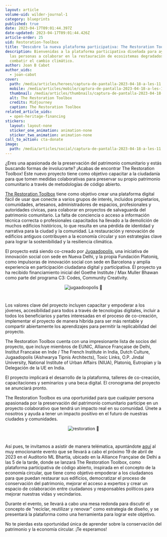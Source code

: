 ```yaml
---
layout: article
volume-uid: wilder-journal-1
category: blueprints
published: true
date: 2023-04-17T09:01:44.397Z
date-updated: 2023-04-17T09:01:44.426Z
article-order: 25
uid: Restoration-Toolbox
title: "Descubre la nueva plataforma participativa: The Restoration Toolbox"
description: Bienvenidas a la plataforma participativa diseñada para ayudar a
  las personas a colaborar en la restauración de ecosistemas degradados y a
  combatir el cambio climático.
author: Joan B Cabot
author_uids:
  - joan-cabot
cover:
  path: /media/articles/heroes/captura-de-pantalla-2023-04-18-a-les-11.00.11.png
  mobile: /media/articles/mobile/captura-de-pantalla-2023-04-18-a-les-11.00.11.png
  thumbnail: /media/articles/thumbnails/captura-de-pantalla-2023-04-18-a-les-11.00.11.png
  alt: The Restoration Toolbox
  credits: Midjourney
  caption: The Restoration Toolbox
related_article_uids:
  - open-heritage-financing
stickers:
  layout: layout-none
  sticker_one_animation: animation-none
  sticker_two_animation: animation-none
call_to_action: cta-donate
image:
  path: /media/articles/social/captura-de-pantalla-2023-04-18-a-les-11.00.11.png
---
```

¿Eres una apasionada de la preservación del patrimonio comunitario y estás buscando formas de involucrarte? ¡Acabas de encontrar The Restoration Toolbox! Este nuevo proyecto tiene como objetivo capacitar a la ciudadanía para que tomen medidas colaborativas para preservar su propio patrimonio comunitario a través de metodologías de código abierto.

[The Restoration Toolbox](https://therestorationtoolbox.com/) tiene como objetivo crear una plataforma digital fácil de usar que conecte a varios grupos de interés, incluidos propietarios, comunidades, artesanos, administradores de espacios, profesionales y autoridades cívicas, para colaborar en proyectos de salvaguarda del patrimonio comunitario. La falta de conciencia o acceso a información técnica correcta o profesionales capacitados ha llevado a la demolición de muchos edificios históricos, lo que resulta en una pérdida de identidad y narrativa para la ciudad y la comunidad. La restauración y renovación de edificios antiguos contribuyen a la economía circular y son estrategias clave para lograr la sostenibilidad y la resiliencia climática.

El proyecto está siendo co-creado por [Jugaadopolis](https://jugaadopolis.com/), una iniciativa de innovación social con sede en Nueva Delhi, y la propia Fundación Platoniq, como impulsoras de innovación social con sede en Barcelona y amplia experiencia en participación ciudadana digital y participativa. El proyecto ya ha recibido financiamiento inicial del Goethe Institute / Max Muller Bhawan como parte del programa C3: Codes, Community Creativity.




<div style= "text-align: center; margin-top: 0px; margin-bottom: 40px;">
<img style="margin: 0 auto" src="https://www.goteo.org/img/700x0/jugaadoopolis.jpg" alt="jugaadoopolis 🫧">
</div>

Los valores clave del proyecto incluyen capacitar y empoderar a los jóvenes, accesibilidad para todos a través de tecnologías digitales, incluir a todos los beneficiarios y partes interesadas en el proceso de co-creación, implementar el proyecto de manera híbrida para ser más rentable y compartir abiertamente los aprendizajes para permitir la replicabilidad del proyecto.

The Restoration Toolbox cuenta con una impresionante lista de socios del proyecto, que incluye miembros de EUNIC, Alliance Française de Delhi, Institut Francaise en Inde / The French Institute in India, Dutch Culture, Jugaadopolis (Aishwarya Tipnis Architects), Toxic Links, O.P. Jindal University, National Institute of Urban Affairs (NIUA), Platoniq, Eutropian y la Delegación de la UE en India.

El proyecto implicará el desarrollo de la plataforma, talleres de co-creación, capacitaciones y seminarios y una beca digital. El cronograma del proyecto se anunciará pronto.

The Restoration Toolbox es una oportunidad para que cualquier persona apasionada por la preservación del patrimonio comunitario participe en un proyecto colaborativo que tendrá un impacto real en su comunidad. Únete a nosotros y ayuda a tener un impacto positivo en el futuro de nuestras ciudades y comunidades.

<div style= "text-align: center; margin-top: 0px; margin-bottom: 40px;">
<img style="margin: 0 auto" src="https://www.goteo.org/img/700x0/restoration.png" alt="restoration 🫧">
</div>

Así pues, te invitamos a asistir de manera telématica, apuntándote [aquí](https://docs.google.com/forms/d/e/1FAIpQLSfTQUBjz4G894x3wNgKYMrTCH7xIlKsma4Z_DBvuqMdAJXDJg/viewform) al muy emocionante evento que se llevará a cabo el próximo 19 de abril de 2023 en el Auditorio ML Bhartia, ubicado en la Alliance Française de Delhi a las 5 de la tarde, donde se lanzará The Restoration Toolbox, como plataforma participativa de código abierto, inspirada en el concepto de la economía circular, que tiene como objetivo empoderar a los ciudadanos para que puedan restaurar sus edificios, democratizar el proceso de conservación del patrimonio, mejorar el acceso a expertos y crear un espacio de colaboración entre ciudadanos y responsables políticos para mejorar nuestras vidas y vecindarios.

Durante el evento, se llevará a cabo una mesa redonda para discutir el concepto de "reciclar, reutilizar y renovar" como estrategia de diseño, y se presentará la plataforma como una herramienta para lograr este objetivo.

No te pierdas esta oportunidad única de aprender sobre la conservación del patrimonio y la economía circular. ¡Te esperamos!